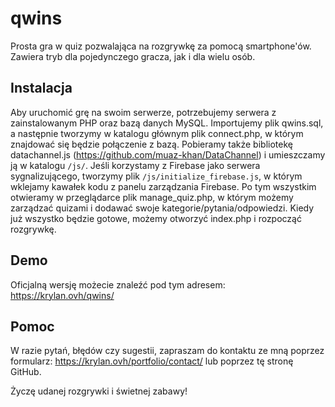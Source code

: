 # qwins

Prosta gra w quiz pozwalająca na rozgrywkę za pomocą smartphone'ów. Zawiera tryb dla pojedynczego gracza, jak i dla wielu osób.

## Instalacja

Aby uruchomić grę na swoim serwerze, potrzebujemy serwera z zainstalowanym PHP oraz bazą danych MySQL.
Importujemy plik qwins.sql, a następnie tworzymy w katalogu głównym plik connect.php, w którym znajdować się będzie połączenie z bazą.
Pobieramy także bibliotekę datachannel.js (https://github.com/muaz-khan/DataChannel) i umieszczamy ją w katalogu `/js/`.
Jeśli korzystamy z Firebase jako serwera sygnalizującego, tworzymy plik `/js/initialize_firebase.js`, w którym wklejamy kawałek kodu z panelu zarządzania Firebase.
Po tym wszystkim otwieramy w przeglądarce plik manage_quiz.php, w którym możemy zarządzać quizami i dodawać swoje kategorie/pytania/odpowiedzi. Kiedy już wszystko będzie gotowe, możemy otworzyć index.php i rozpocząć rozgrywkę.

## Demo

Oficjalną wersję możecie znaleźć pod tym adresem: https://krylan.ovh/qwins/

## Pomoc

W razie pytań, błędów czy sugestii, zapraszam do kontaktu ze mną poprzez formularz: https://krylan.ovh/portfolio/contact/ lub poprzez tę stronę GitHub.

Życzę udanej rozgrywki i świetnej zabawy!